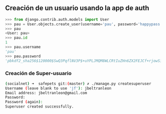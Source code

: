 ## Creación de un usuario usando la app de auth

```python
>>> from django.contrib.auth.models import User
>>> pau = User.objects.create_user(username='pau', password='happypass')
>>> pau
<User: pau>
>>> pau.id
1
>>> pau.username
'pau'
>>> pau.password
'pbkdf2_sha256$120000$SwQ3PqflNV3P$+uYPLJMQM8WLCRtIuZHn6ZX2FEJCf+rjowSi5UA/Vqw='
```
### Creación de Super-usuario

```bash
(socialnet) ➜  safepets git:(master) ✗ ./manage.py createsuperuser
Username (leave blank to use 'jf'): jbeltranleon
Email address: jbeltranleon@gmail.com
Password:
Password (again):
Superuser created successfully.
```
